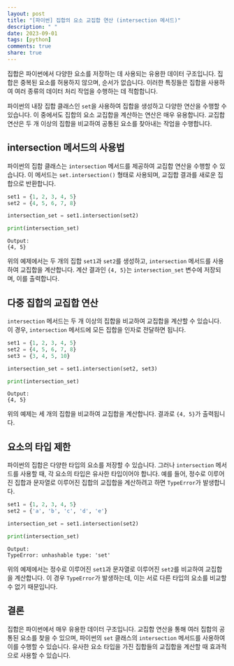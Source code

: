 ```yaml
---
layout: post
title: "[파이썬] 집합의 요소 교집합 연산 (intersection 메서드)"
description: " "
date: 2023-09-01
tags: [python]
comments: true
share: true
---
```


집합은 파이썬에서 다양한 요소를 저장하는 데 사용되는 유용한 데이터 구조입니다. 집합은 중복된 요소를 허용하지 않으며, 순서가 없습니다. 이러한 특징들은 집합을 사용하여 여러 종류의 데이터 처리 작업을 수행하는 데 적합합니다.

파이썬의 내장 집합 클래스인 `set`을 사용하여 집합을 생성하고 다양한 연산을 수행할 수 있습니다. 이 중에서도 집합의 요소 교집합을 계산하는 연산은 매우 유용합니다. 교집합 연산은 두 개 이상의 집합을 비교하여 공통된 요소를 찾아내는 작업을 수행합니다.

## intersection 메서드의 사용법

파이썬의 집합 클래스는 `intersection` 메서드를 제공하여 교집합 연산을 수행할 수 있습니다. 이 메서드는 `set.intersection()` 형태로 사용되며, 교집합 결과를 새로운 집합으로 반환합니다.

```python
set1 = {1, 2, 3, 4, 5}
set2 = {4, 5, 6, 7, 8}

intersection_set = set1.intersection(set2)

print(intersection_set)
```
```
Output:
{4, 5}
```

위의 예제에서는 두 개의 집합 `set1`과 `set2`를 생성하고, `intersection` 메서드를 사용하여 교집합을 계산합니다. 계산 결과인 `{4, 5}`는 `intersection_set` 변수에 저장되며, 이를 출력합니다.

## 다중 집합의 교집합 연산

`intersection` 메서드는 두 개 이상의 집합을 비교하여 교집합을 계산할 수 있습니다. 이 경우, `intersection` 메서드에 모든 집합을 인자로 전달하면 됩니다.

```python
set1 = {1, 2, 3, 4, 5}
set2 = {4, 5, 6, 7, 8}
set3 = {3, 4, 5, 10}

intersection_set = set1.intersection(set2, set3)

print(intersection_set)
```
```
Output:
{4, 5}
```

위의 예제는 세 개의 집합을 비교하여 교집합을 계산합니다. 결과로 `{4, 5}`가 출력됩니다.

## 요소의 타입 제한

파이썬의 집합은 다양한 타입의 요소를 저장할 수 있습니다. 그러나 `intersection` 메서드를 사용할 때, 각 요소의 타입은 유사한 타입이어야 합니다. 예를 들어, 정수로 이루어진 집합과 문자열로 이루어진 집합의 교집합을 계산하려고 하면 `TypeError`가 발생합니다.

```python
set1 = {1, 2, 3, 4, 5}
set2 = {'a', 'b', 'c', 'd', 'e'}

intersection_set = set1.intersection(set2)

print(intersection_set)
```
```
Output:
TypeError: unhashable type: 'set'
```

위의 예제에서는 정수로 이루어진 `set1`과 문자열로 이루어진 `set2`를 비교하여 교집합을 계산합니다. 이 경우 `TypeError`가 발생하는데, 이는 서로 다른 타입의 요소를 비교할 수 없기 때문입니다.

## 결론

집합은 파이썬에서 매우 유용한 데이터 구조입니다. 교집합 연산을 통해 여러 집합의 공통된 요소를 찾을 수 있으며, 파이썬의 `set` 클래스의 `intersection` 메서드를 사용하여 이를 수행할 수 있습니다. 유사한 요소 타입을 가진 집합들의 교집합을 계산할 때 효과적으로 사용할 수 있습니다.